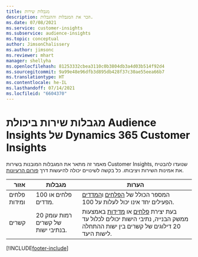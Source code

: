 ```yaml
---
title: מגבלות שירות
description: הכר את המגבלות וההגבלות.
ms.date: 07/08/2021
ms.service: customer-insights
ms.subservice: audience-insights
ms.topic: conceptual
author: JimsonChalissery
ms.author: jimsonc
ms.reviewer: mhart
manager: shellyha
ms.openlocfilehash: 81253332cbea3110c0b3804db3a4d03b514f92d4
ms.sourcegitcommit: 9a99e48e96dfb3d895db428f37c30ae55eea66b7
ms.translationtype: HT
ms.contentlocale: he-IL
ms.lasthandoff: 07/14/2021
ms.locfileid: "6604370"
---
```

# <a name="service-limits-in-dynamics-365-customer-insights-audience-insights-capability"></a>מגבלות שירות ביכולת Audience Insights של Dynamics 365 Customer Insights

מאמר זה מתאר את המגבלות המובנות בשירות Customer Insights, שנועדו להבטיח את אמינות השירות ויציבותו. כל בקשה לשינויים יכולה להיעשות דרך [פורום הרעיונות](https://go.microsoft.com/fwlink/?linkid=2074172). 
 
| אזור  | מגבלות  | הערות |
|-------------|---------------------------------------------------------------------|---------------------------------------------------------------------|
| פלחים ומידות | 100 פלחים או מדדים. | המספר הכולל של [הפלחים](segments.md) ו[המדדים](measures.md) הפעילים יחד אינו יכול לעלות על 100.  |
| קשרים | 20 רמות עומק של קשרים בנתיבי ישות. | בעת יצירת [פלחים](segments.md) או [מדידות](measures.md) באמצעות ממשק הבנייה, נתיבי הישות יכולים לכלול עד 20 דילוגים של קשרים בין ישות ההתחלה לישות היעד.  |


[!INCLUDE[footer-include](../includes/footer-banner.md)]
